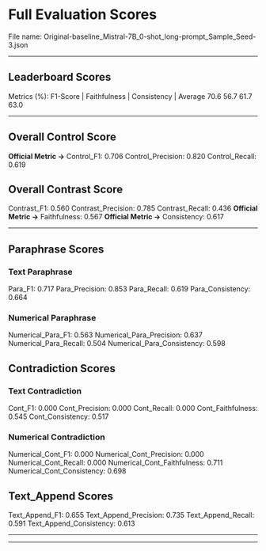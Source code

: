 # Full Evaluation Scores

File name: Original-baseline_Mistral-7B_0-shot_long-prompt_Sample_Seed-3.json


---

## Leaderboard Scores

Metrics (%): F1-Score | Faithfulness | Consistency | Average
                70.6        56.7          61.7        63.0

---

## Overall Control Score

**Official Metric ->** Control_F1: 0.706
Control_Precision: 0.820
Control_Recall: 0.619

## Overall Contrast Score

Contrast_F1: 0.560
Contrast_Precision: 0.785
Contrast_Recall: 0.436
**Official Metric ->** Faithfulness: 0.567
**Official Metric ->** Consistency: 0.617

---


## Paraphrase Scores


### Text Paraphrase

Para_F1: 0.717
Para_Precision: 0.853
Para_Recall: 0.619
Para_Consistency: 0.664


### Numerical Paraphrase

Numerical_Para_F1: 0.563
Numerical_Para_Precision: 0.637
Numerical_Para_Recall: 0.504
Numerical_Para_Consistency: 0.598


## Contradiction Scores


### Text Contradiction

Cont_F1: 0.000
Cont_Precision: 0.000
Cont_Recall: 0.000
Cont_Faithfulness: 0.545
Cont_Consistency: 0.517


### Numerical Contradiction

Numerical_Cont_F1: 0.000
Numerical_Cont_Precision: 0.000
Numerical_Cont_Recall: 0.000
Numerical_Cont_Faithfulness: 0.711
Numerical_Cont_Consistency: 0.698


## Text_Append Scores

Text_Append_F1: 0.655
Text_Append_Precision: 0.735
Text_Append_Recall: 0.591
Text_Append_Consistency: 0.613

---


---

